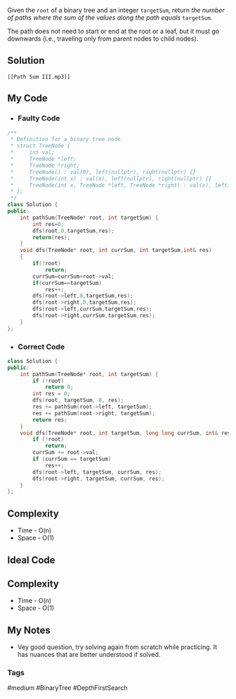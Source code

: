 Given the `root` of a binary tree and an integer `targetSum`, return _the number of paths where the sum of the values along the path equals_ `targetSum`.

The path does not need to start or end at the root or a leaf, but it must go downwards (i.e., traveling only from parent nodes to child nodes).

## Solution
```audio-player
[[Path Sum III.mp3]]
```

## My Code

- ### Faulty Code
```cpp
/**
 * Definition for a binary tree node.
 * struct TreeNode {
 *     int val;
 *     TreeNode *left;
 *     TreeNode *right;
 *     TreeNode() : val(0), left(nullptr), right(nullptr) {}
 *     TreeNode(int x) : val(x), left(nullptr), right(nullptr) {}
 *     TreeNode(int x, TreeNode *left, TreeNode *right) : val(x), left(left), right(right) {}
 * };
 */
class Solution {
public:
    int pathSum(TreeNode* root, int targetSum) {
        int res=0;
        dfs(root,0,targetSum,res);
        return(res);
    }
    void dfs(TreeNode* root, int currSum, int targetSum,int& res)
    {
        if(!root)
            return;
        currSum=currSum+root->val;
        if(currSum==targetSum)
            res++;
        dfs(root->left,0,targetSum,res);
        dfs(root->right,0,targetSum,res);
        dfs(root->left,currSum,targetSum,res);
        dfs(root->right,currSum,targetSum,res);
    }
};
```

- ### Correct Code
```cpp
class Solution {
public:
    int pathSum(TreeNode* root, int targetSum) {
        if (!root)
            return 0;
        int res = 0;
        dfs(root, targetSum, 0, res);
        res += pathSum(root->left, targetSum);
        res += pathSum(root->right, targetSum);
        return res;
    }
    void dfs(TreeNode* root, int targetSum, long long currSum, int& res) {
        if (!root)
            return;
        currSum += root->val;
        if (currSum == targetSum)
            res++;
        dfs(root->left, targetSum, currSum, res);
        dfs(root->right, targetSum, currSum, res);
    }
};

```
## Complexity
- Time - O(n)
- Space - O(1)


## Ideal Code

## Complexity
- Time - O(n)
- Space - O(1)


## My Notes
- Vey good question, try solving again from scratch while practicing. It has nuances that are better understood if solved.

### Tags
#medium #BinaryTree #DepthFirstSearch 